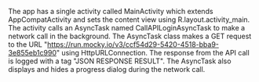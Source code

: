 The app has a single activity called MainActivity which extends AppCompatActivity and sets the content view using R.layout.activity_main. 
The activity calls an AsyncTask named CallAPILoginAsyncTask to make a network call in the background. 
The AsyncTask class makes a GET request to the URL "https://run.mocky.io/v3/ccf54d29-5420-4518-bba9-3e855eb1c990" using HttpURLConnection. 
The response from the API call is logged with a tag "JSON RESPONSE RESULT". The AsyncTask also displays and hides a progress dialog during the network call.
